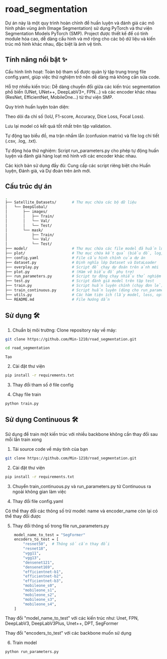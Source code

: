# road_segmentation
Dự án này là một quy trình hoàn chỉnh để huấn luyện và đánh giá các mô hình phân vùng ảnh (Image Segmentation) sử dụng PyTorch và thư viện Segmentation Models PyTorch (SMP). Project được thiết kế để có tính module hóa cao, dễ dàng cấu hình và mở rộng cho các bộ dữ liệu và kiến trúc mô hình khác nhau, đặc biệt là ảnh vệ tinh.

## Tính năng nổi bật ✨
Cấu hình linh hoạt: Toàn bộ tham số được quản lý tập trung trong file config.yaml, giúp việc thử nghiệm trở nên dễ dàng mà không cần sửa code.

Hỗ trợ nhiều kiến trúc: Dễ dàng chuyển đổi giữa các kiến trúc segmentation phổ biến (UNet, UNet++, DeepLabV3+, FPN...) và các encoder khác nhau (ResNet, EfficientNet, MobileOne...) từ thư viện SMP.

Quy trình huấn luyện toàn diện:

Theo dõi đa chỉ số (IoU, F1-score, Accuracy, Dice Loss, Focal Loss).

Lưu lại model có kết quả tốt nhất trên tập validation.

Tự động tạo biểu đồ, ma trận nhầm lẫn (confusion matrix) và file log chi tiết (.csv, .log, .txt).

Tự động hóa thử nghiệm: Script run_parameters.py cho phép tự động huấn luyện và đánh giá hàng loạt mô hình với các encoder khác nhau.

Các kịch bản sử dụng đầy đủ: Cung cấp các script riêng biệt cho Huấn luyện, Đánh giá, và Dự đoán trên ảnh mới.

## Cấu trúc dự án
```bash
.
├── Satellite_Datasets/       # Thư mục chứa các bộ dữ liệu
│   └── DeepGlobal/
│       ├── images/
│       │   ├── Train/
│       │   └── Val/
│       │   └── Test/
│       └── mask/
│           ├── Train/
│           └── Val/
│           └── Test/
├── model/                    # Thư mục chứa các file model đã huấn luyện (.pt)
├── plot/                     # Thư mục chứa kết quả (biểu đồ, log, ma trận nhầm lẫn)
├── config.yaml               # File cấu hình chính của dự án
├── dataset.py                # Định nghĩa lớp Dataset và DataLoader
├── overplay.py               # Script để chạy dự đoán trên ảnh mới
├── plot.py                   # (Hàm vẽ biểu đồ phụ trợ)
├── run_parameters.py         # Script tự động chạy nhiều thử nghiệm
├── test.py                   # Script đánh giá model trên tập test
├── train.py                  # Script huấn luyện chính (chạy đơn lẻ)
├── train_continuous.py       # Script huấn luyện (dùng cho run_parameters.py)
├── utils.py                  # Các hàm tiện ích (lấy model, loss, optimizer...)
└── README.md                 # File hướng dẫn
```
## Sử dụng 🛠️
1. Chuẩn bị môi trường:
   Clone repository này về máy:
```bash
git clone https://github.com/Min-1210/road_segmentation.git
```
```bash
cd road_segmentation
```
    Tạo  
2. Cài đặt thư viện
```bash
pip install -r requirements.txt
```

3. Thay đổi tham số ở file config

4. Chạy file train
```bash
python train.py
```
## Sử dụng Continuous 🛠️
Sử dụng để train một kiến trúc với nhiều backbone không cần thay đổi sau mỗi lần train xong

1. Tải source code về máy tính của bạn
```bash
git clone https://github.com/Min-1210/road_segmentation.git
```

2. Cài đặt thư viện
```bash
pip install -r requirements.txt
```
3. Chuyển train_continuous.py và run_parameters.py từ Continuous ra ngoài không gian làm việc

4. Thay đổi file config.yaml

Có thể thay đổi các thông số trừ model: name và encoder_name còn lại có thể thay đổi được

5. Thay đổi thông số trong file run_parameters.py

```bash
    model_name_to_test = "SegFormer"
    encoders_to_test = [
        "resnet50",  # Thông số cần thay đổi
        "resnet18",
        "vgg11",
        "vgg13",
        "densenet121",
        "densenet169",
        "efficientnet-b1",
        "efficientnet-b2",
        "efficientnet-b3",
        "mobileone_s0",
        "mobileone_s1",
        "mobileone_s2",
        "mobileone_s3",
        "mobileone_s4",
    ]
```
Thay đổi "model_name_to_test" với các kiến trúc như: Unet, FPN, DeepLabV3, DeepLabV3Plus, Unet++, DPT, SegFormer

Thay đổi "encoders_to_test" với các backbone muốn sử dụng

6. Train model
```bash
python run_parameters.py
```


